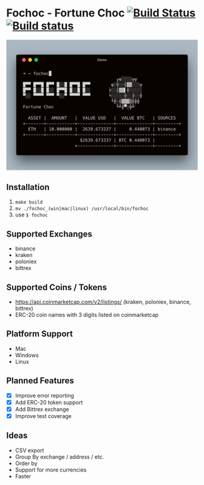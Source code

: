 # Fochoc - Fortune Choc [![Build Status](https://travis-ci.com/theotow/fochoc.svg?branch=master)](https://travis-ci.com/theotow/fochoc) [![Build status](https://ci.appveyor.com/api/projects/status/w0s545dhqeqmqhna?svg=true)](https://ci.appveyor.com/project/theotow/fochoc)

<img src="https://github.com/theotow/fochoc/blob/master/assets/preview.png " alt="" width="600" />

## Installation

1. ``` make build ```
2. ```mv ./fochoc_(win|mac|linux) /usr/local/bin/fochoc```
3. use ```$ fochoc```

## Supported Exchanges
- binance
- kraken
- poloniex
- bittrex

## Supported Coins / Tokens
- https://api.coinmarketcap.com/v2/listings/ (kraken, poloniex, binance, bittrex)
- ERC-20 coin names with 3 digits listed on coinmarketcap

## Platform Support

- Mac
- Windows
- Linux

## Planned Features

- [x] Improve error reporting
- [x] Add ERC-20 token support
- [x] Add Bittrex exchange
- [x] Improve test coverage

## Ideas

- CSV export
- Group By exchange / address / etc.
- Order by
- Support for more currencies
- Faster

